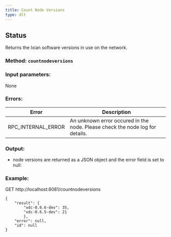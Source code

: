 ```yaml
---
title: Count Node Versions
type: dlt
---
```

## Status
Returns the Ixian software versions in use on the network.
### Method: `countnodeversions`
### Input parameters:
None

### Errors:

| Error | Description |
| --- | --- |
| RPC_INTERNAL_ERROR | An unknown error occured in the node. Please check the node log for details. |


### Output:
- node versions are returned as a JSON object and the error field is set to null:

### Example:
GET http://localhost:8081/countnodeversions
```
{
    "result": {
        "xdc-0.6.6-dev": 35,
        "xdc-0.6.5-dev": 21
        },
    "error": null,
    "id": null
}
```

